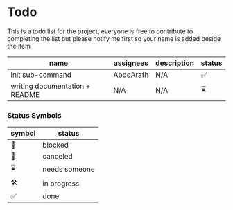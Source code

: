 # Todo

This is a todo list for the project, everyone is free to contribute to completing the list but please notify me first so your name is added beside the item

| name                           | assignees | description | status |
| ------------------------------ | --------- | ----------- | ------ |
| init sub-command               | AbdoArafh | N/A         | ✅     |
| writing documentation + README | N/A       | N/A         | ⌛     |

### Status Symbols

| symbol | status        |
| ------ | ------------- |
| 🧱     | blocked       |
| 🚫     | canceled      |
| ⌛     | needs someone |
| 🛠️     | in progress   |
| ✅     | done          |
